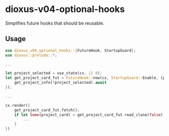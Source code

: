 # dioxus-v04-optional-hooks

Simplifies future hooks that should be reusable.

## Usage

```rust
use dioxus_v04_optional_hooks::{FutureHook, StartupGuard};
use dioxus::prelude::*;

...

let project_selected = use_state(cx, || 0);
let get_project_card_fut = FutureHook::new(cx, StartupGuard::Enable, (project_selected,), |(project_selected,)| async move {
    get_project_info(*project_selected).await
});

...

cx.render({
    get_project_card_fut.fetch();
    if let Some(project_card) = get_project_card_fut.read_clone(false) {
        ...
    }
})
```
